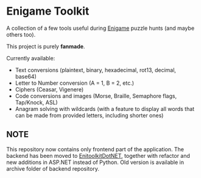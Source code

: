 # Enigame Toolkit
A collection of a few tools useful during [Enigame](https://www.enigame.com) puzzle hunts (and maybe others too).

This project is purely **fanmade**.

Currently available:
* Text conversions (plaintext, binary, hexadecimal, rot13, decimal, base64)
* Letter to Number conversion (A = 1, B = 2, etc.)
* Ciphers (Ceasar, Vigenere)
* Code conversions and images (Morse, Braille, Semaphore flags, Tap/Knock, ASL)
* Anagram solving with wildcards (with a feature to display all words that can be made from provided letters, including shorter ones)

## NOTE
This repository now contains only frontend part of the application. The backend has been moved to [EnitoolkitDotNET](https://github.com/Ves5/EnitoolkitDotNET), together with refactor and new additions in ASP.NET instead of Python. Old version is available in archive folder of backend repository.
